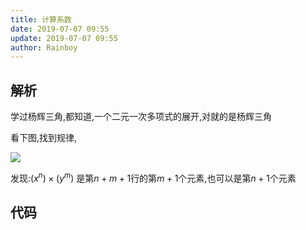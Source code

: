 ```yaml
---
title: 计算系数
date: 2019-07-07 09:55
update: 2019-07-07 09:55
author: Rainboy
---
```


## 解析

学过杨辉三角,都知道,一个二元一次多项式的展开,对就的是杨辉三角


看下图,找到规律,

![](https://s2.ax1x.com/2019/05/10/E2aTK0.jpg)


发现:$(x^n) \times (y^m)$ 是第$n+m+1$行的第$m+1$个元素,也可以是第$n+1$个元素


## 代码
